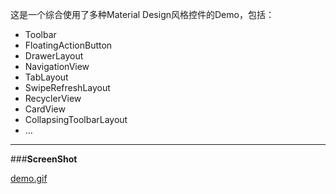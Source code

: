 这是一个综合使用了多种Material Design风格控件的Demo，包括：

 - Toolbar
 - FloatingActionButton
 - DrawerLayout
 - NavigationView
 - TabLayout
 - SwipeRefreshLayout
 - RecyclerView
 - CardView
 - CollapsingToolbarLayout
 - ...

---

###**ScreenShot**

[demo.gif](https://github.com/leelit/MaterialDesignDemo/blob/master/demo.gif?raw=true)